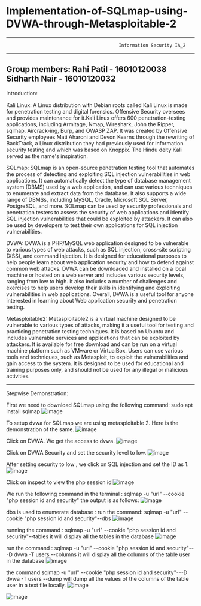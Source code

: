 #                                 Implementation-of-SQLmap-using-DVWA-through-Metasploitable-2
---------------------------------------------------------------------------------------------------------------------------------------------------------------
                                              Information Security IA_2
---------------------------------------------------------------------------------------------------------------------------------------------------------------
Group members: Rahi Patil - 16010120038 Sidharth Nair - 16010120032
---------------------------------------------------------------------------------------------------------------------------------------------------------------

Introduction:

Kali Linux: 
A Linux distribution with Debian roots called Kali Linux is made for penetration testing and digital forensics. Offensive Security oversees and provides maintenance for it.Kali Linux offers 600 penetration-testing applications, including Armitage, Nmap, Wireshark, John the Ripper, sqlmap, Aircrack-ing, Burp, and OWASP ZAP. It was created by Offensive Security employees Mati Aharoni and Devon Kearns through the rewriting of BackTrack, a Linux distribution they had previously used for information security testing and which was based on Knoppix. The Hindu deity Kali served as the name's inspiration.

SQLmap: 
SQLmap is an open-source penetration testing tool that automates the process of detecting and exploiting SQL injection vulnerabilities in web applications. It can automatically detect the type of database management system (DBMS) used by a web application, and can use various techniques to enumerate and extract data from the database. It also supports a wide range of DBMSs, including MySQL, Oracle, Microsoft SQL Server, PostgreSQL, and more. SQLmap can be used by security professionals and penetration testers to assess the security of web applications and identify SQL injection vulnerabilities that could be exploited by attackers. It can also be used by developers to test their own applications for SQL injection vulnerabilities.

DVWA: 
DVWA is a PHP/MySQL web application designed to be vulnerable to various types of web attacks, such as SQL injection, cross-site scripting (XSS), and command injection. It is designed for educational purposes to help people learn about web application security and how to defend against common web attacks. DVWA can be downloaded and installed on a local machine or hosted on a web server and includes various security levels, ranging from low to high. It also includes a number of challenges and exercises to help users develop their skills in identifying and exploiting vulnerabilities in web applications. Overall, DVWA is a useful tool for anyone interested in learning about Web application security and penetration testing.

Metasploitable2: 
Metasploitable2 is a virtual machine designed to be vulnerable to various types of attacks, making it a useful tool for testing and practicing penetration testing techniques. It is based on Ubuntu and includes vulnerable services and applications that can be exploited by attackers. It is available for free download and can be run on a virtual machine platform such as VMware or VirtualBox. Users can use various tools and techniques, such as Metasploit, to exploit the vulnerabilities and gain access to the system. It is designed to be used for educational and training purposes only, and should not be used for any illegal or malicious activities.

---------------------------------------------------------------------------------------------------------------------------------------------------------------

Stepwise Demonstration:

First we need to download SQLmap using the following command: sudo apt install sqlmap
![image](https://user-images.githubusercontent.com/82643868/227793227-301bc794-2bf8-4c7a-925d-640b78160cca.png)

To setup dvwa for SQLmap we are using metasploitable 2. Here is the demonstration of the same.
![image](https://user-images.githubusercontent.com/82643868/227793253-6e2152e1-960c-4b5a-8977-5d932ce286e5.png)

Click on DVWA.
We get the access to dvwa.
![image](https://user-images.githubusercontent.com/82643868/227793302-a2a8d75c-cdbc-435c-9f6d-c47b9522a9b9.png)

Click on DVWA Security and set the security level to low.
![image](https://user-images.githubusercontent.com/82643868/227793395-25c13265-cab9-44c9-9d1d-4acc88ec81c6.png)

After setting security to low , we click on SQL injection and set the ID as 1.
![image](https://user-images.githubusercontent.com/82643868/227793479-5d09a115-956a-4ec4-a829-56d0fd32fc8c.png)

Click on inspect to view the php session id
![image](https://user-images.githubusercontent.com/82643868/227793639-f8bd430e-b2cd-4ac8-9b65-1096a4b142e5.png)

We run the following command in the terminal : sqlmap -u "url" --cookie "php session id and security"
the output is as follows:
![image](https://user-images.githubusercontent.com/82643868/227793856-aa2929b6-f708-4e83-8275-10d267b308eb.png)

dbs is used to enumerate database :
run the command: sqlmap -u "url" --cookie "php session id and security"--dbs
![image](https://user-images.githubusercontent.com/82643868/227793984-5b9c4895-b21b-4fa7-9df1-cd9cc89b00d0.png)

running the command : sqlmap -u "url" --cookie "php session id and security"--tables
it will display all the tables in the database
![image](https://user-images.githubusercontent.com/82643868/227794041-9f47d302-e033-43b1-afe2-d8f2ffde1f20.png)

run the command : sqlmap -u "url" --cookie "php session id and security"---D dvwa -T users --columns
it will display all the columns of the table user in the database
![image](https://user-images.githubusercontent.com/82643868/227794081-b211e351-c162-49eb-8e1c-e1c29f83b738.png)

the command sqlmap -u "url" --cookie "php session id and security"---D dvwa -T users --dump
will dump all the values of the columns of the table user in a text file locally.
![image](https://user-images.githubusercontent.com/82643868/227794124-27f72fd7-6c6e-44cf-92ed-88404b4b9bb8.png)


![image](https://user-images.githubusercontent.com/82643868/227794168-70222f7c-2615-4be1-bd81-df604b7d1aa8.png)




